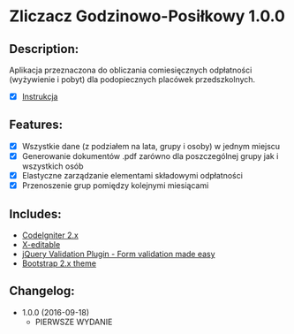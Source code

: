 # Zliczacz Godzinowo-Posiłkowy 1.0.0

## Description:
Aplikacja przeznaczona do obliczania comiesięcznych odpłatności (wyżywienie i pobyt) dla podopiecznych placówek przedszkolnych.
* [x] [Instrukcja](https://github.com/technet-systems/zliczacz-godzinowo-posilkowy/blob/master/docs/zliczacz-instrukcja.pdf)

## Features:
* [x] Wszystkie dane (z podziałem na lata, grupy i osoby) w jednym miejscu
* [x] Generowanie dokumentów .pdf zarówno dla poszczególnej grupy jak i wszystkich osób
* [x] Elastyczne zarządzanie elementami składowymi odpłatności
* [x] Przenoszenie grup pomiędzy kolejnymi miesiącami

## Includes:

* [CodeIgniter 2.x](https://github.com/bcit-ci/CodeIgniter)
* [X-editable](https://github.com/vitalets/x-editable)
* [jQuery Validation Plugin - Form validation made easy](https://github.com/jquery-validation/jquery-validation)
* [Bootstrap 2.x theme](https://getbootstrap.com/)

## Changelog:
* 1.0.0 (2016-09-18)
  * PIERWSZE WYDANIE
